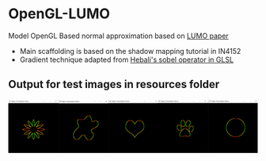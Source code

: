 # OpenGL-LUMO
Model OpenGL Based normal approximation based on [LUMO paper](http://ivizlab.sfu.ca/arya/Papers/ACM/NPAR-02/Illumination%20for%20Cel%20Animation.pdf)


* Main scaffolding is based on the shadow mapping tutorial in IN4152
* Gradient technique adapted from [Hebali's sobel operator in GLSL](https://gist.github.com/Hebali/6ebfc66106459aacee6a9fac029d0115)

## Output for test images in resources folder
![](resources/lumo.png)
